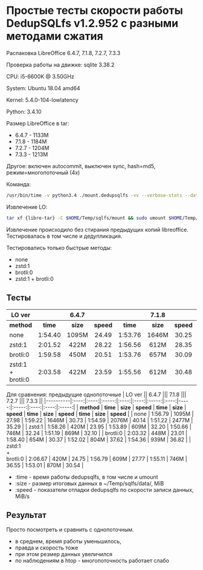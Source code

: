 # Простые тесты скорости работы DedupSQLfs v1.2.952 с разными методами сжатия

Распаковка LibreOffice 6.4.7, 7.1.8, 7.2.7, 7.3.3

Проверка работы на движке: sqlite 3.38.2

CPU: i5-6600K @ 3.50GHz

System: Ubuntu 18.04 amd64

Kernel: 5.4.0-104-lowlatency

Python: 3.4.10

Размер LibreOffice в tar:

* 6.4.7 - 1133M
* 7.1.8 - 1184M
* 7.2.7 - 1204M
* 7.3.3 - 1213M

Другое: включен autocommit, выключен sync, hash=md5, режим=многопоточный (4x)

Команда:
```sh
/usr/bin/time -v python3.4 ./mount.dedupsqlfs -vv --verbose-stats --data $HOME/Temp/sqlfs/data/ --compress {method} --no-sync --no-cache-flusher --minimal-compress-size -1 --multi-cpu thread -o noatime $HOME/Temp/sqlfs/mount
```

Извлечение LO:
```sh
tar xf {libre-tar} -C $HOME/Temp/sqlfs/mount && sudo umount $HOME/Temp/sqlfs/mount
```

Извлечение происходило без стирания предыдущих копий libreoffice. Тестировалась в том числе и дедупликация.

Тестировались только быстрые методы:

* none
* zstd:1
* brotli:0
* zstd:1 + brotli:0

## Тесты

| LO ver   || 6.4.7 ||| 7.1.8 ||| 7.2.7 ||| 7.3.3 ||
|----------|:----:|:----:|:-----:|:----:|:----:|:-----:|:----:|-----:|:-----:|:----:|:----:|:-----:|
| **method** | **time** | **size** | **speed** | **time** | **size** | **speed** | **time** | **size** | **speed** | **time** | **size** | **speed** |
| none     | 1:54.40 | 1095M | 24.49 | 1:53.76 | 1646M | 30.25 | 1:53.92 | 2076M | 33.87 | 1:52.51 | 2477M | 31.84 |
| zstd:1   | 2:01.52 | 422M | 28.22 | 1:56.56 | 612M | 28.35 | 1:53.94 | 749M | 31.57 | 1:50.99 | 873M | 30.93 |
| brotli:0 | 1:59.58 | 450M | 20.51 | 1:53.76 | 657M | 30.09 | 1:49.11 | 806M | 34.46 | 1:53.11 | 942M | 31.77 |
| zstd:1<br>+<br>brotli:0 | 2:03.58 | 422M | 23.59 | 1:55.56 | 612M | 30.48 | 1:53.87 | 749M | 32.53 | 1:53.84 | 873M | 33.91 |

Для сравнения: предыдущие однопоточные
| LO ver   || 6.4.7 ||| 7.1.8 ||| 7.2.7 ||| 7.3.3 ||
|----------|:----:|:----:|:-----:|:----:|:----:|:-----:|:----:|-----:|:-----:|:----:|:----:|:-----:|
| **method** | **time** | **size** | **speed** | **time** | **size** | **speed** | **time** | **size** | **speed** | **time** | **size** | **speed** |
| none     | 1:56.79 | 1095M | 27.98 | 1:59.22 | 1646M | 30.73 | 1:54.59 | 2076M | 40.14 | 1:51.22 | 2477M | 35.29 |
| zstd:1   | 1:58.26 | 420M | 23.95 | 1:53.89 | 609M | 32.20 | 1:50.66 | 746M | 32.24 | 1:51.19 | 869M | 32.10 |
| brotli:0 | 2:03.32 | 448M | 23.01 | 1:58.40 | 654M | 30.37 | 1:52.02 | 804M | 37.62 | 1:54.36 | 939M | 36.82 |
| zstd:1<br>+<br>brotli:0 | 2:06.67 | 420M | 24.75 | 1:56.79 | 609M | 27.77 | 1:55.11 | 746M | 36.55 | 1:53.01 | 870M | 30.54 |

* :time  - время работы dedupsqlfs, в том числе и umount
* :size  - размер итоговых данных в ~/Temp/sqlfs/data/, MiB
* :speed - показатели отладки dedupsqlfs по скорости записи данных, MiB/s

## Результат

Просто посмотреть и сравнить с однопоточным.

- в среднем, время работы уменьшилось,
- правда и скорость тоже
- при этом резмер данных увеличился
- по наблюдениям в htop - многопоточность работает слабо

